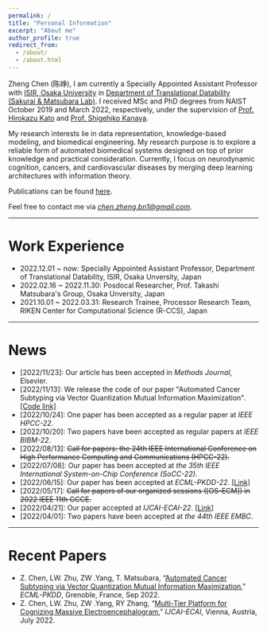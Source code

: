 ```yaml
---
permalink: /
title: "Personal Information"
excerpt: "About me"
author_profile: true
redirect_from: 
  - /about/
  - /about.html
---
```


Zheng Chen (陈峥), I am currently a Specially Appointed Assistant Professor with [ISIR, Osaka University](https://www.sanken.osaka-u.ac.jp/en/) in [Department of Translational Datability (Sakurai & Matsubara Lab)](https://www.dm.sanken.osaka-u.ac.jp).
I received MSc and PhD degrees from NAIST October 2019 and March 2022, respectively, under the supervision of [Prof. Hirokazu Kato](https://scholar.google.co.jp/citations?user=zlyaC60AAAAJ) and [Prof. Shigehiko Kanaya](https://scholar.google.co.jp/citations?hl=ja&user=4Onx7zgAAAAJ). 

My research interests lie in data representation, knowledge-based modeling, and biomedical engineering. 
My research purpose is to explore a reliable form of automated biomedical systems designed on top of prior knowledge and practical consideration. 
Currently, I focus on neurodynamic cognition, cancers, and cardiovascular diseases by merging deep learning architectures with information theory. 


Publications can be found [here](https://scholar.google.com/citations?user=571LAh4AAAAJ&hl=en).

Feel free to contact me via *chen.zheng.bn1@gmail.com*.

****

Work Experience
======

* 2022.12.01 ~ now: Specially Appointed Assistant Professor, Department of Translational Datability, ISIR, Osaka Unversity, Japan
* 2022.02.16 ~ 2022.11.30: Posdocal Researcher, Prof. Takashi Matsubara's Group, Osaka Unversity, Japan
* 2021.10.01 ~ 2022.03.31: Research Trainee, Processor Research Team, RIKEN Center for Computational Science (R-CCS), Japan

****

News
======

* \[2022/11/23\]: Our article has been accepted in _Methods Journal_, Elsevier. 
* \[2022/11/13\]: We release the code of our paper "Automated Cancer Subtyping via Vector Quantization Mutual Information Maximization". [[Code link]](https://github.com/zhengchen3/ECML_VQRIM) 
* \[2022/10/24\]: One paper has been accepted as a regular paper at _IEEE HPCC-22_.
* \[2022/10/20\]: Two papers have been accepted as regular papers at _IEEE BIBM-22_.
* \[2022/08/13\]: <strike>Call for papers: the 24th IEEE International Conference on High Performance Computing and Communications (HPCC-22).</strike>
* \[2022/07/08\]: Our paper has been accepted at _the 35th IEEE International System-on-Chip Conference (SoCC-22)_.
* \[2022/06/15\]: Our paper has been accepted at _ECML-PKDD-22_. [[Link]](https://arxiv.org/abs/2206.10801) 
* \[2022/05/17\]: <strike>Call for papers of our organized sessions ([OS-ECM]) in 2022 IEEE 11th GCCE.</strike>
* \[2022/04/21\]: Our paper accepted at _IJCAI-ECAI-22_. [[Link]](https://arxiv.org/abs/2204.09840)
* \[2022/04/01\]: Two papers have been accepted at _the 44th IEEE EMBC_.

****

Recent Papers
======
* Z. Chen, LW. Zhu, ZW .Yang, T. Matsubara, “[Automated Cancer Subtyping via Vector Quantization Mutual Information Maximization](https://arxiv.org/abs/2206.10801),” _ECML-PKDD_, Grenoble, France, Sep 2022.
* Z. Chen, LW. Zhu, ZW .Yang, RY Zhang, “[Multi-Tier Platform for Cognizing Massive Electroencephalogram](https://arxiv.org/abs/2204.09840),” _IJCAI-ECAI_, Vienna, Austria, July 2022.



